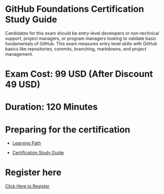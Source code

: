 # GitHub Foundations Certification Study Guide
Candidates for this exam should be entry-level developers or non-technical support, project managers, or program managers looking to validate basic fundamentals of GitHub. This exam measures entry level skills with GitHub basics like repositories, commits, branching, markdowns, and project management.

# Exam Cost: 99 USD (After Discount 49 USD)
# Duration: 120 Minutes

# Preparing for the certification

- [Learning Path](https://learn.microsoft.com/en-us/collections/o1njfe825p602p)

- [Certification Study Guide](files/github-foundations-exam-study-guide.pdf)


# Register here 
[Click Here to Register](https://examregistration.github.com/certification/GHF)
